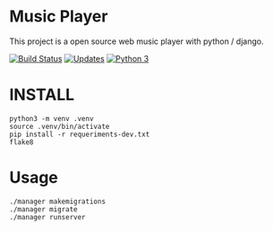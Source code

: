 # Music Player
This project is a open source web music player with python / django.

[![Build Status](https://travis-ci.org/SergioVenicio21/music-player.svg?branch=master)](https://travis-ci.org/SergioVenicio21/music-player)
[![Updates](https://pyup.io/repos/github/SergioVenicio21/music-player/shield.svg)](https://pyup.io/repos/github/SergioVenicio21/music-player/)
[![Python 3](https://pyup.io/repos/github/SergioVenicio21/music-player/python-3-shield.svg)](https://pyup.io/repos/github/SergioVenicio21/music-player/)

# INSTALL
``` console
python3 -m venv .venv
source .venv/bin/activate
pip install -r requeriments-dev.txt
flake8
```

# Usage
``` console
./manager makemigrations
./manager migrate
./manager runserver
```
